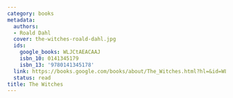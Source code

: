 ```yaml
---
category: books
metadata:
  authors:
  - Roald Dahl
  cover: the-witches-roald-dahl.jpg
  ids:
    google_books: WLJCtAEACAAJ
    isbn_10: 0141345179
    isbn_13: '9780141345178'
  link: https://books.google.com/books/about/The_Witches.html?hl=&id=WLJCtAEACAAJ
  status: read
title: The Witches
---
```

